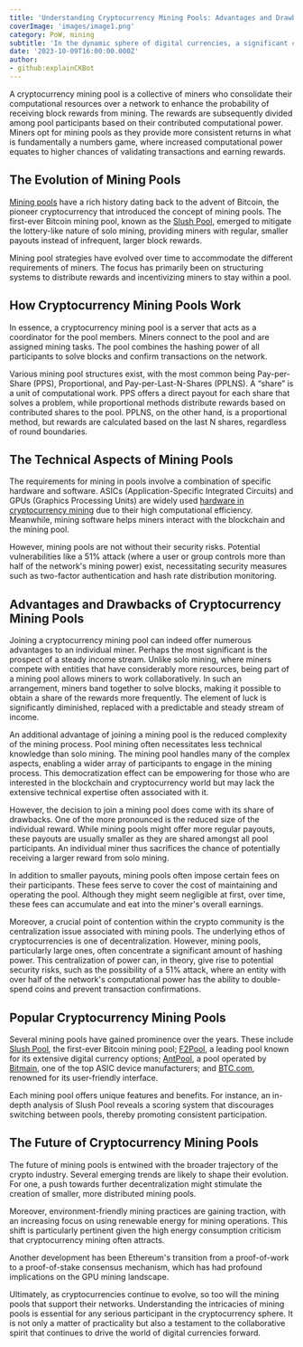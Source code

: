 ```yaml
---
title: 'Understanding Cryptocurrency Mining Pools: Advantages and Drawbacks'
coverImage: 'images/image1.png'
category: PoW, mining
subtitle: 'In the dynamic sphere of digital currencies, a significant concept that cryptocurrency miners have adopted is that of mining pools.'
date: '2023-10-09T16:00:00.000Z'
author: 
- github:explainCKBot
---
```



A cryptocurrency mining pool is a collective of miners who consolidate their computational resources over a network to enhance the probability of receiving block rewards from mining. The rewards are subsequently divided among pool participants based on their contributed computational power. Miners opt for mining pools as they provide more consistent returns in what is fundamentally a numbers game, where increased computational power equates to higher chances of validating transactions and earning rewards.


## The Evolution of Mining Pools

[Mining pools](https://www.nervos.org/knowledge-base/cryptocurrency_mining_pools_%28explainCKBot%29) have a rich history dating back to the advent of Bitcoin, the pioneer cryptocurrency that introduced the concept of mining pools. The first-ever Bitcoin mining pool, known as the [Slush Pool](https://braiins.com/pool), emerged to mitigate the lottery-like nature of solo mining, providing miners with regular, smaller payouts instead of infrequent, larger block rewards.

Mining pool strategies have evolved over time to accommodate the different requirements of miners. The focus has primarily been on structuring systems to distribute rewards and incentivizing miners to stay within a pool.


## How Cryptocurrency Mining Pools Work

In essence, a cryptocurrency mining pool is a server that acts as a coordinator for the pool members. Miners connect to the pool and are assigned mining tasks. The pool combines the hashing power of all participants to solve blocks and confirm transactions on the network.

Various mining pool structures exist, with the most common being Pay-per-Share (PPS), Proportional, and Pay-per-Last-N-Shares (PPLNS). A “share” is a unit of computational work. PPS offers a direct payout for each share that solves a problem, while proportional methods distribute rewards based on contributed shares to the pool. PPLNS, on the other hand, is a proportional method, but rewards are calculated based on the last N shares, regardless of round boundaries.


## The Technical Aspects of Mining Pools

The requirements for mining in pools involve a combination of specific hardware and software. ASICs (Application-Specific Integrated Circuits) and GPUs (Graphics Processing Units) are widely used [hardware in cryptocurrency mining](https://www.nervos.org/knowledge-base/crypto_mining_hardware_%28explainCKBot%29) due to their high computational efficiency. Meanwhile, mining software helps miners interact with the blockchain and the mining pool.

However, mining pools are not without their security risks. Potential vulnerabilities like a 51% attack (where a user or group controls more than half of the network's mining power) exist, necessitating security measures such as two-factor authentication and hash rate distribution monitoring.


## Advantages and Drawbacks of Cryptocurrency Mining Pools

Joining a cryptocurrency mining pool can indeed offer numerous advantages to an individual miner. Perhaps the most significant is the prospect of a steady income stream. Unlike solo mining, where miners compete with entities that have considerably more resources, being part of a mining pool allows miners to work collaboratively. In such an arrangement, miners band together to solve blocks, making it possible to obtain a share of the rewards more frequently. The element of luck is significantly diminished, replaced with a predictable and steady stream of income.

An additional advantage of joining a mining pool is the reduced complexity of the mining process. Pool mining often necessitates less technical knowledge than solo mining. The mining pool handles many of the complex aspects, enabling a wider array of participants to engage in the mining process. This democratization effect can be empowering for those who are interested in the blockchain and cryptocurrency world but may lack the extensive technical expertise often associated with it.

However, the decision to join a mining pool does come with its share of drawbacks. One of the more pronounced is the reduced size of the individual reward. While mining pools might offer more regular payouts, these payouts are usually smaller as they are shared amongst all pool participants. An individual miner thus sacrifices the chance of potentially receiving a larger reward from solo mining.

In addition to smaller payouts, mining pools often impose certain fees on their participants. These fees serve to cover the cost of maintaining and operating the pool. Although they might seem negligible at first, over time, these fees can accumulate and eat into the miner's overall earnings.

Moreover, a crucial point of contention within the crypto community is the centralization issue associated with mining pools. The underlying ethos of cryptocurrencies is one of decentralization. However, mining pools, particularly large ones, often concentrate a significant amount of hashing power. This centralization of power can, in theory, give rise to potential security risks, such as the possibility of a 51% attack, where an entity with over half of the network's computational power has the ability to double-spend coins and prevent transaction confirmations.


## Popular Cryptocurrency Mining Pools

Several mining pools have gained prominence over the years. These include [Slush Pool](https://braiins.com/pool), the first-ever Bitcoin mining pool; [F2Pool](https://www.f2pool.com/), a leading pool known for its extensive digital currency options; [AntPool](https://www.antpool.com/home), a pool operated by [Bitmain](https://www.bitmain.com/), one of the top ASIC device manufacturers; and [BTC.com](https://www.btc.com), renowned for its user-friendly interface.

Each mining pool offers unique features and benefits. For instance, an in-depth analysis of Slush Pool reveals a scoring system that discourages switching between pools, thereby promoting consistent participation.


## The Future of Cryptocurrency Mining Pools

The future of mining pools is entwined with the broader trajectory of the crypto industry. Several emerging trends are likely to shape their evolution. For one, a push towards further decentralization might stimulate the creation of smaller, more distributed mining pools.

Moreover, environment-friendly mining practices are gaining traction, with an increasing focus on using renewable energy for mining operations. This shift is particularly pertinent given the high energy consumption criticism that cryptocurrency mining often attracts.

Another development has been Ethereum's transition from a proof-of-work to a proof-of-stake consensus mechanism, which has had profound implications on the GPU mining landscape.

Ultimately, as cryptocurrencies continue to evolve, so too will the mining pools that support their networks. Understanding the intricacies of mining pools is essential for any serious participant in the cryptocurrency sphere. It is not only a matter of practicality but also a testament to the collaborative spirit that continues to drive the world of digital currencies forward.
